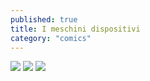 ```yaml
---
published: true
title: I meschini dispositivi
category: "comics"
---
```


![]({{site.baseurl}}/assets/2019-11-08-i-meschini-dispositivi-digitali-1.png)
![]({{site.baseurl}}/assets/2019-11-08-i-meschini-dispositivi-digitali-2.png)
![]({{site.baseurl}}/assets/2019-11-08-i-meschini-dispositivi-digitali-3.png)
